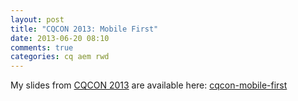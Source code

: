 ```yaml
---
layout: post
title: "CQCON 2013: Mobile First"
date: 2013-06-20 08:10
comments: true
categories: cq aem rwd
---
```

My slides from [CQCON 2013](http://www.cqcon.eu/2013/en.html) are available here: [cqcon-mobile-first](/assets/cqcon-mobile-first/)